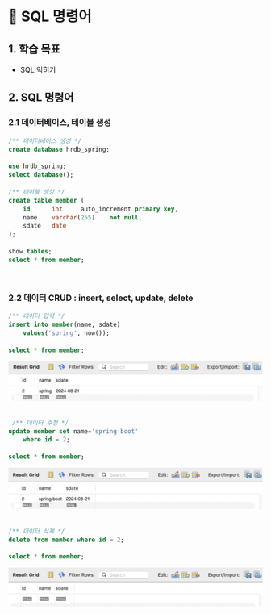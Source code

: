 # 📘 SQL 명령어

## 1. 학습 목표

- SQL 익히기

## 2. SQL 명령어

### 2.1 데이터베이스, 테이블 생성

```sql
/** 데이터베이스 생성 */
create database hrdb_spring;

use hrdb_spring;
select database();

/** 테이블 생성 */
create table member (
	id		int		auto_increment primary key,
    name	varchar(255)	not null,
    sdate	date
);

show tables;
select * from member;
```

<br>

### 2.2 데이터 CRUD : insert, select, update, delete

```sql
/** 데이터 입력 */
insert into member(name, sdate)
	values('spring', now());

select * from member;
```

<img src="../images/7/11.png" alt="project" width="700"/><br><br>

```sql
 /** 데이터 수정 */
update member set name='spring boot'
	where id = 2;

select * from member;
```

<img src="../images/7/12.png" alt="project" width="700"/><br><br>

```sql
/** 데이터 삭제 */
delete from member where id = 2;

select * from member;
```

<img src="../images/7/13.png" alt="project" width="700"/><br><br>

